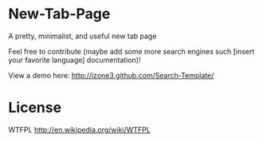 New-Tab-Page
===============

A pretty, minimalist, and useful new tab page


Feel free to contribute (maybe add some more search engines such [insert your favorite language] documentation)!


View a demo here: http://jzone3.github.com/Search-Template/


License
=======

WTFPL http://en.wikipedia.org/wiki/WTFPL